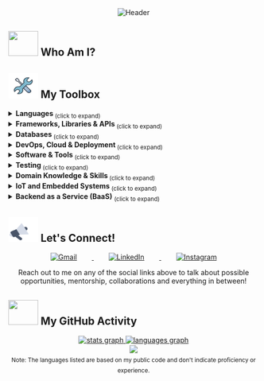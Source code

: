 <div align="center">
  <img src="https://readme-typing-svg.herokuapp.com?font=Architects+Daughter&color=%23FF1493&size=50&center=true&vCenter=true&height=60&width=600&lines=Heyyy!+I'm+Malaika+%3C3;Welcome+to+my+profile!" alt="Header">
</div>


























  ## <img src="https://raw.githubusercontent.com/MarieLynneBlock/MarieLynneBlock/master/gifs/postits.gif" width="60px" height="50px"> Who Am I?





















































## <img src="https://raw.githubusercontent.com/MarieLynneBlock/MarieLynneBlock/master/gifs/toolkit.gif" width="60px" height="50px"> My Toolbox

<details>
  <summary><strong> Languages </strong> <sub>(click to expand)</sub></summary>
  <br>

![Python](https://img.shields.io/badge/Python-3776AB?logo=python&logoColor=white)
![Java](https://img.shields.io/badge/Java-007396?logo=java&logoColor=white)
![JavaScript](https://img.shields.io/badge/JavaScript-F7DF1E?logo=javascript&logoColor=black)
![TypeScript](https://img.shields.io/badge/TypeScript-3178C6?logo=typescript&logoColor=white)
![PHP](https://img.shields.io/badge/PHP-777BB4?logo=php&logoColor=white)
![C++](https://img.shields.io/badge/C++-00599C?logo=c%2B%2B&logoColor=white)
![SQL](https://img.shields.io/badge/SQL-025E8C?logo=amazon-dynamodb&logoColor=white)
![R](https://img.shields.io/badge/R-276DC3?logo=r&logoColor=white)
![TeX](https://img.shields.io/badge/TeX-3D6117?logo=latex&logoColor=white)
![Perl](https://img.shields.io/badge/Perl-39457E?logo=perl&logoColor=white)
![HTML5](https://img.shields.io/badge/HTML5-E34F26?logo=html5&logoColor=white)
![CSS3](https://img.shields.io/badge/CSS3-1572B6?logo=css3&logoColor=white)
![jQuery](https://img.shields.io/badge/jQuery-0769AD?logo=jquery&logoColor=white)
![JSON](https://img.shields.io/badge/JSON-000000?logo=json&logoColor=white)
![YAML](https://img.shields.io/badge/YAML-CFAF7B?logo=yaml&logoColor=black)

</details>


<details>
  <summary><strong> Frameworks, Libraries & APIs </strong> <sub>(click to expand)</sub></summary>
  <br>

![Spring Boot](https://img.shields.io/badge/SpringBoot-6DB33F?logo=springboot&logoColor=white)
![Django](https://img.shields.io/badge/Django-092E20?logo=django&logoColor=white)
![FastAPI](https://img.shields.io/badge/FastAPI-009688?logo=fastapi&logoColor=white)
![Express](https://img.shields.io/badge/Express-000000?logo=express&logoColor=white)
![Socket.IO](https://img.shields.io/badge/Socket.IO-010101?logo=socket.io&logoColor=white)
![Ionic](https://img.shields.io/badge/Ionic-3880FF?logo=ionic&logoColor=white)
![NumPy](https://img.shields.io/badge/NumPy-013243?logo=numpy&logoColor=white)
![Pandas](https://img.shields.io/badge/Pandas-150458?logo=pandas&logoColor=white)
![Matplotlib](https://img.shields.io/badge/Matplotlib-11557C?logo=matplotlib&logoColor=white)
![TensorFlow](https://img.shields.io/badge/TensorFlow-FF6F00?logo=tensorflow&logoColor=white)
![PyTorch](https://img.shields.io/badge/PyTorch-EE4C2C?logo=pytorch&logoColor=white)
![Scikit-Learn](https://img.shields.io/badge/Scikit_Learn-F7931E?logo=scikit-learn&logoColor=white)
![Swagger](https://img.shields.io/badge/Swagger-85EA2D?logo=swagger&logoColor=black)
![OpenAI](https://img.shields.io/badge/OpenAI-412991?logo=openai&logoColor=white)

</details>


<details>
  <summary><strong> Databases </strong> <sub>(click to expand)</sub></summary>
  <br>

![MongoDB](https://img.shields.io/badge/MongoDB-4EA94B?logo=mongodb&logoColor=white)
![SQLite](https://img.shields.io/badge/SQLite-003B57?logo=sqlite&logoColor=white)
![MySQL](https://img.shields.io/badge/MySQL-4479A1?logo=mysql&logoColor=white)
![PostgreSQL](https://img.shields.io/badge/PostgreSQL-4169E1?logo=postgresql&logoColor=white)
![MariaDB](https://img.shields.io/badge/MariaDB-003545?logo=mariadb&logoColor=white)
![Oracle](https://img.shields.io/badge/Oracle-F80000?logo=oracle&logoColor=white)

</details>



<details>
  <summary><strong> DevOps, Cloud & Deployment </strong> <sub>(click to expand)</sub></summary>
  <br>

![GitHub Actions](https://img.shields.io/badge/GitHub_Actions-2088FF?logo=githubactions&logoColor=white)
![Docker](https://img.shields.io/badge/Docker-2496ED?logo=docker&logoColor=white)
![Kubernetes](https://img.shields.io/badge/Kubernetes-326CE5?logo=kubernetes&logoColor=white)
![AWS](https://img.shields.io/badge/AWS-FF9900?logo=amazonaws&logoColor=white)
![Azure](https://img.shields.io/badge/Azure-0078D4?logo=microsoftazure&logoColor=white)

</details>


<details>
  <summary><strong> Software & Tools </strong> <sub>(click to expand)</sub></summary>
  <br>

![Visual Studio Code](https://img.shields.io/badge/VS_Code-007ACC?logo=visual-studio-code&logoColor=white)
![Git](https://img.shields.io/badge/Git-F05032?logo=git&logoColor=white)
![GitHub](https://img.shields.io/badge/GitHub-181717?logo=github&logoColor=white)
![GitLab](https://img.shields.io/badge/GitLab-FCA121?logo=gitlab&logoColor=white)
![Postman](https://img.shields.io/badge/Postman-FF6C37?logo=postman&logoColor=white)
![Jupyter](https://img.shields.io/badge/Jupyter-F37626?logo=jupyter&logoColor=white)
![Anaconda](https://img.shields.io/badge/Anaconda-44A833?logo=anaconda&logoColor=white)
![npm](https://img.shields.io/badge/npm-CB3837?logo=npm&logoColor=white)
![Discord](https://img.shields.io/badge/Discord-5865F2?logo=discord&logoColor=white)
![RStudio](https://img.shields.io/badge/RStudio-75AADB?logo=rstudio&logoColor=white)
![Google Colab](https://img.shields.io/badge/Google_Colab-F9AB00?logo=googlecolab&logoColor=black)
![Draw.io](https://img.shields.io/badge/Draw.io-F08705?logo=diagramsdotnet&logoColor=white)
![Lucidchart](https://img.shields.io/badge/Lucidchart-FF8000?logo=lucidchart&logoColor=white)
![GitHub Codespaces](https://img.shields.io/badge/GitHub_Codespaces-181717?logo=github&logoColor=white)
![Adobe](https://img.shields.io/badge/Adobe-FF0000?logo=adobe&logoColor=white)
![Chrome](https://img.shields.io/badge/Chrome-4285F4?logo=google-chrome&logoColor=white)
![Brave](https://img.shields.io/badge/Brave-FB542B?logo=brave&logoColor=white)
![Google Sheets](https://img.shields.io/badge/Google_Sheets-34A853?logo=google-sheets&logoColor=white)
![Unity](https://img.shields.io/badge/Unity-000000?logo=unity&logoColor=white)

</details>


<details>
  <summary><strong> Testing </strong> <sub>(click to expand)</sub></summary>
  <br>

![Mocha](https://img.shields.io/badge/Mocha-8D6748?logo=mocha&logoColor=white)
![Chai](https://img.shields.io/badge/Chai-A30701?logo=chai&logoColor=white)
![Cypress](https://img.shields.io/badge/Cypress-17202C?logo=cypress&logoColor=white)
![Jest](https://img.shields.io/badge/Jest-C21325?logo=jest&logoColor=white)

</details>


<details>
  <summary><strong> Domain Knowledge & Skills </strong> <sub>(click to expand)</sub></summary>
  <br>

![Computer Science](https://img.shields.io/badge/Computer_Science-0078D4?logo=academia&logoColor=white)
![Software Development](https://img.shields.io/badge/Software_Development-5C2D91?logo=microsoft&logoColor=white)
![Machine Learning](https://img.shields.io/badge/Machine_Learning-FF6F00?logo=tensorflow&logoColor=white)
![UML](https://img.shields.io/badge/UML-000000?logo=uml&logoColor=white)

</details>


<details>
  <summary><strong> IoT and Embedded Systems </strong> <sub>(click to expand)</sub></summary>
  <br>

![Arduino](https://img.shields.io/badge/Arduino-00979D?logo=arduino&logoColor=white)

</details>


<details>
  <summary><strong> Backend as a Service (BaaS)</strong> <sub>(click to expand)</sub></summary>
  <br>

![Firebase](https://img.shields.io/badge/Firebase-FFCA28?logo=firebase&logoColor=black)

</details>











## <img src="https://raw.githubusercontent.com/MarieLynneBlock/MarieLynneBlock/master/gifs/about-me.gif" width="60px" height="50px"> Let's Connect!

<p align="center">
  <a href="mailto:m.ykamangu@gmail.com" target="_blank">
    <img src="https://cdn-icons-png.flaticon.com/512/732/732200.png" alt="Gmail" width="40" style="margin: 0 30px;">
  </a>
  <a href="https://www.linkedin.com/in/ymkamangu/" target="_blank">
    <img src="https://upload.wikimedia.org/wikipedia/commons/c/ca/LinkedIn_logo_initials.png" alt="LinkedIn" width="40" style="margin: 0 30px;">
  </a>
  <a href="https://www.instagram.com/its.malaikaaa/" target="_blank">
    <img src="https://upload.wikimedia.org/wikipedia/commons/a/a5/Instagram_icon.png" alt="Instagram" width="40" style="margin: 0 30px;">
  </a>
</p>

<p align="center">
  Reach out to me on any of the social links above to talk about possible opportunities, mentorship, collaborations and everything in between!
</p>











































## <img src="https://media0.giphy.com/media/cNZqrH5IzOG0xrlWks/giphy.gif?cid=ecf05e47map255q427en9uprqc1sb0unjq5k4fnqg5pmhhs4&rid=giphy.gif&ct=s" width="60px" height="50px"> My GitHub Activity

<div align="center">
<a href="https://github-readme-stats.vercel.app/api?username=YourfavCompSciGirlie&hide_title=false&hide_rank=false&show_icons=true&include_all_commits=true&count_private=true&disable_animations=false&theme=radical&locale=en&hide_border=false&order=1">
  <img src="https://github-readme-stats.vercel.app/api?username=YourfavCompSciGirlie&hide_title=false&hide_rank=false&show_icons=true&include_all_commits=true&count_private=true&disable_animations=false&theme=radical&locale=en&hide_border=false&order=1" height="150" alt="stats graph"  />
 </a>
 <a href="https://github-readme-stats.vercel.app/api/top-langs?username=YourfavCompSciGirlie&locale=en&hide_title=false&layout=compact&card_width=320&langs_count=5&theme=radical&hide_border=false&order=2">
 <img src="https://github-readme-stats.vercel.app/api/top-langs?username=YourfavCompSciGirlie&locale=en&layout=compact&card_width=320&langs_count=5&theme=radical&hide_border=false&order=2" height="150" alt="languages graph"  />
 </a>
</div>

<div align="center">
  <img align="center" src="https://nirzak-streak-stats.vercel.app/?user=YourfavCompSciGirlie&theme=radical"/>
</div>

<div align="center">
  <sub>Note: The languages listed are based on my public code and don't indicate proficiency or experience.</sub>
</div>


















<!--
**YourfavCompSciGirlie/YourfavCompSciGirlie** is a ✨ _special_ ✨ repository because its `README.md` (this file) appears on your GitHub profile.

Here are some ideas to get you started:

- 🔭 I’m currently working on ...
- 🌱 I’m currently learning ...
- 👯 I’m looking to collaborate on ...
- 🤔 I’m looking for help with ...
- 💬 Ask me about ...
- 📫 How to reach me: ...
- 😄 Pronouns: ...
- ⚡ Fun fact: ...
-->
